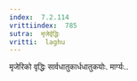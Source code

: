 ```yaml
---
index:  7.2.114
vrittiindex:  785
sutra:  मृजेर्वृद्धिः
vritti:  laghu 
---
```


मृजेरिको वृद्धिः सार्वधातुकार्धधातुकयोः. मार्ग्यः..

